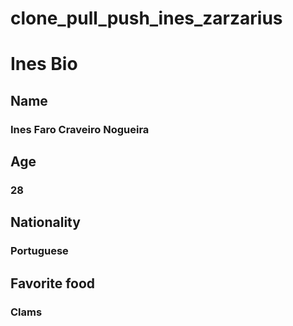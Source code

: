 # clone_pull_push_ines_zarzarius

# Ines Bio
## Name
### Ines Faro Craveiro Nogueira
## Age 
### 28
## Nationality
### Portuguese 
## Favorite food
### Clams

